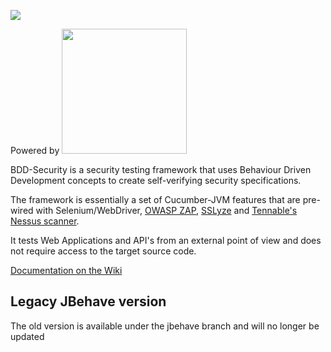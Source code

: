 
![](http://www.continuumsecurity.net/images/bdd-security-logo-small.png) 

Powered by <img src="https://cucumber.io/images/cucumber-logo.svg" width="200"/>

BDD-Security is a security testing framework that uses Behaviour Driven Development concepts to create self-verifying security specifications.

The framework is essentially a set of Cucumber-JVM features that are pre-wired with Selenium/WebDriver, [OWASP ZAP](https://www.owasp.org/index.php/OWASP_Zed_Attack_Proxy_Project), [SSLyze](https://github.com/nabla-c0d3/sslyze) and [Tennable's Nessus scanner](http://www.tenable.com/products/nessus-vulnerability-scanner).

It tests Web Applications and API's from an external point of view and does not require access to the target source code.

[Documentation on the Wiki](https://github.com/continuumsecurity/bdd-security/wiki)

## Legacy JBehave version
The old version is available under the jbehave branch and will no longer be updated
